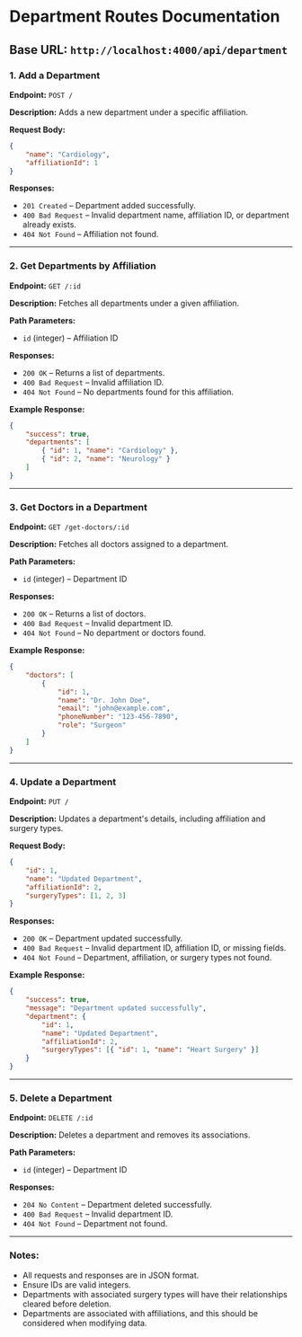 # Department Routes Documentation

## Base URL: `http://localhost:4000/api/department`

### 1. **Add a Department**

**Endpoint:** `POST /`

**Description:** Adds a new department under a specific affiliation.

**Request Body:**

```json
{
	"name": "Cardiology",
	"affiliationId": 1
}
```

**Responses:**

- `201 Created` – Department added successfully.
- `400 Bad Request` – Invalid department name, affiliation ID, or department already exists.
- `404 Not Found` – Affiliation not found.

---

### 2. **Get Departments by Affiliation**

**Endpoint:** `GET /:id`

**Description:** Fetches all departments under a given affiliation.

**Path Parameters:**

- `id` (integer) – Affiliation ID

**Responses:**

- `200 OK` – Returns a list of departments.
- `400 Bad Request` – Invalid affiliation ID.
- `404 Not Found` – No departments found for this affiliation.

**Example Response:**

```json
{
	"success": true,
	"departments": [
		{ "id": 1, "name": "Cardiology" },
		{ "id": 2, "name": "Neurology" }
	]
}
```

---

### 3. **Get Doctors in a Department**

**Endpoint:** `GET /get-doctors/:id`

**Description:** Fetches all doctors assigned to a department.

**Path Parameters:**

- `id` (integer) – Department ID

**Responses:**

- `200 OK` – Returns a list of doctors.
- `400 Bad Request` – Invalid department ID.
- `404 Not Found` – No department or doctors found.

**Example Response:**

```json
{
	"doctors": [
		{
			"id": 1,
			"name": "Dr. John Doe",
			"email": "john@example.com",
			"phoneNumber": "123-456-7890",
			"role": "Surgeon"
		}
	]
}
```

---

### 4. **Update a Department**

**Endpoint:** `PUT /`

**Description:** Updates a department's details, including affiliation and surgery types.

**Request Body:**

```json
{
	"id": 1,
	"name": "Updated Department",
	"affiliationId": 2,
	"surgeryTypes": [1, 2, 3]
}
```

**Responses:**

- `200 OK` – Department updated successfully.
- `400 Bad Request` – Invalid department ID, affiliation ID, or missing fields.
- `404 Not Found` – Department, affiliation, or surgery types not found.

**Example Response:**

```json
{
	"success": true,
	"message": "Department updated successfully",
	"department": {
		"id": 1,
		"name": "Updated Department",
		"affiliationId": 2,
		"surgeryTypes": [{ "id": 1, "name": "Heart Surgery" }]
	}
}
```

---

### 5. **Delete a Department**

**Endpoint:** `DELETE /:id`

**Description:** Deletes a department and removes its associations.

**Path Parameters:**

- `id` (integer) – Department ID

**Responses:**

- `204 No Content` – Department deleted successfully.
- `400 Bad Request` – Invalid department ID.
- `404 Not Found` – Department not found.

---

### Notes:

- All requests and responses are in JSON format.
- Ensure IDs are valid integers.
- Departments with associated surgery types will have their relationships cleared before deletion.
- Departments are associated with affiliations, and this should be considered when modifying data.
